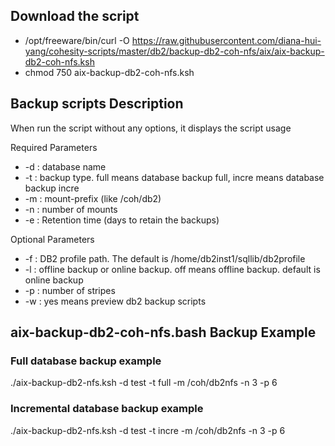 ## Download the script

- /opt/freeware/bin/curl -O https://raw.githubusercontent.com/diana-hui-yang/cohesity-scripts/master/db2/backup-db2-coh-nfs/aix/aix-backup-db2-coh-nfs.ksh
- chmod 750 aix-backup-db2-coh-nfs.ksh

## Backup scripts Description
When run the script without any options, it displays the script usage


 Required Parameters
- -d : database name
- -t : backup type. full means database backup full, incre means database backup incre
- -m : mount-prefix (like /coh/db2)
- -n : number of mounts
- -e : Retention time (days to retain the backups)

 Optional Parameters
- -f : DB2 profile path. The default is /home/db2inst1/sqllib/db2profile
- -l : offline backup or online backup. off means offline backup. default is online backup
- -p : number of stripes
- -w : yes means preview db2 backup scripts



## aix-backup-db2-coh-nfs.bash Backup Example
### Full database backup example
./aix-backup-db2-nfs.ksh -d test -t full -m /coh/db2nfs -n 3 -p 6
### Incremental database backup example
./aix-backup-db2-nfs.ksh -d test -t incre -m /coh/db2nfs -n 3 -p 6
